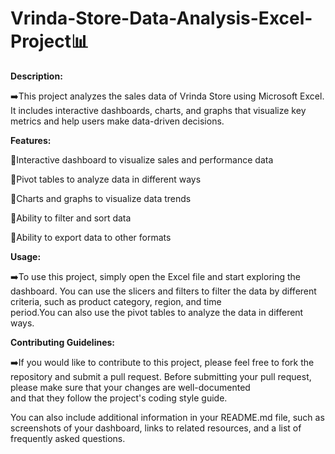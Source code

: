 # Vrinda-Store-Data-Analysis-Excel-Project📊

**Description:**

➡️This project analyzes the sales data of Vrinda Store using Microsoft Excel. It includes interactive dashboards, charts, and graphs that visualize key metrics and help users make data-driven decisions.

**Features:**

📍Interactive dashboard to visualize sales and performance data

📍Pivot tables to analyze data in different ways

📍Charts and graphs to visualize data trends

📍Ability to filter and sort data

📍Ability to export data to other formats

**Usage:**

➡️To use this project, simply open the Excel file and start exploring the dashboard. You can use the slicers and filters to filter the data by different criteria, such as product category, region, and time       
   period.You can also use the pivot tables to analyze the data in different ways.

**Contributing Guidelines:**

➡️If you would like to contribute to this project, please feel free to fork the repository and submit a pull request. Before submitting your pull request, please make sure that your changes are well-documented   
   and that they follow the project's coding style guide.

  You can also include additional information in your README.md file, such as screenshots of your dashboard, links to related resources, and a list of frequently asked questions.
